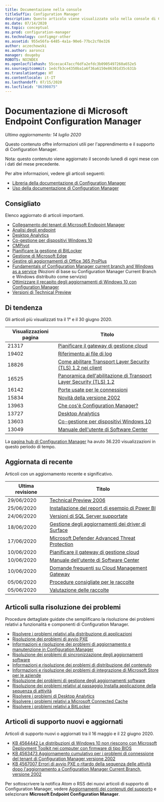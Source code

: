 ```yaml
---
title: Documentazione nella console
titleSuffix: Configuration Manager
description: Questo articolo viene visualizzato solo nella console di Configuration Manager.
ms.date: 07/14/2020
ms.topic: conceptual
ms.prod: configuration-manager
ms.technology: configmgr-other
ms.assetid: 955e56fa-6485-4a1a-90e6-77bc2cf8e326
author: aczechowski
ms.author: aaroncz
manager: dougeby
ROBOTS: NOINDEX
ms.openlocfilehash: 55cecac47accf6dfa2efdc3b0905497260a652e5
ms.sourcegitcommit: 1edcfb3ce4350ba1a6f36a6150e86301d35c631b
ms.translationtype: HT
ms.contentlocale: it-IT
ms.lasthandoff: 07/15/2020
ms.locfileid: "86390875"
---
```

<!-- 
- Feature 1357546
- This page displays in-console, under the Community workspace, Documentation node. 
- Don't use any relative links; must be full https://docs.microsoft.com and language neutral
- Process: https://microsoft.sharepoint.com/teams/ConfigMgr/Documents/ContentPub/Data%20collection%20process%20for%20Feature%201357546%20In-console%20documentation.docx?web=1
-->

# <a name="microsoft-endpoint-configuration-manager-documentation"></a>Documentazione di Microsoft Endpoint Configuration Manager

*Ultimo aggiornamento: 14 luglio 2020*

Questo contenuto offre informazioni utili per l'apprendimento e il supporto di Configuration Manager.

Nota: questo contenuto viene aggiornato il secondo lunedì di ogni mese con i dati del mese precedente.

Per altre informazioni, vedere gli articoli seguenti:

- [Libreria della documentazione di Configuration Manager](https://docs.microsoft.com/mem/configmgr)  
- [Uso della documentazione di Configuration Manager](https://docs.microsoft.com/mem/configmgr/core/understand/use-docs)

## <a name="recommended"></a>Consigliato

Elenco aggiornato di articoli importanti.

- [Collegamento del tenant di Microsoft Endpoint Manager](https://docs.microsoft.com/mem/configmgr/tenant-attach/)
- [Analisi degli endpoint](https://docs.microsoft.com/mem/analytics/)
- [Desktop Analytics](https://docs.microsoft.com/mem/configmgr/desktop-analytics/)
- [Co-gestione per dispositivi Windows 10](https://docs.microsoft.com/mem/configmgr/comanage/)  
- [CMPivot](https://docs.microsoft.com/mem/configmgr/core/servers/manage/cmpivot)  
- [Pianificare la gestione di BitLocker](https://docs.microsoft.com/mem/configmgr/protect/plan-design/bitlocker-management)  
- [Gestione di Microsoft Edge](https://docs.microsoft.com/mem/configmgr/apps/deploy-use/deploy-edge)  
- [Gestire gli aggiornamenti di Office 365 ProPlus](https://docs.microsoft.com/mem/configmgr/sum/deploy-use/manage-office-365-proplus-updates)  
- [Fundamentals of Configuration Manager current branch and Windows as a service](https://docs.microsoft.com/mem/configmgr/core/understand/configuration-manager-and-windows-as-service) (Nozioni di base su Configuration Manager Current Branch e Windows distribuito come servizio)
- [Ottimizzare il recapito degli aggiornamenti di Windows 10 con Configuration Manager](https://docs.microsoft.com/mem/configmgr/sum/deploy-use/optimize-windows-10-update-delivery)
- [Versioni di Technical Preview](https://docs.microsoft.com/mem/configmgr/core/get-started/technical-preview)

## <a name="trending"></a>Di tendenza

Gli articoli più visualizzati tra il 1° e il 30 giugno 2020.

| Visualizzazioni pagina | Titolo |
|------------|-------|
| 21317 | [Pianificare il gateway di gestione cloud](https://docs.microsoft.com/mem/configmgr/core/clients/manage/cmg/plan-cloud-management-gateway) |
| 19402 | [Riferimento ai file di log](https://docs.microsoft.com/mem/configmgr/core/plan-design/hierarchy/log-files) |
| 18826 | [Come abilitare Transport Layer Security (TLS) 1.2 nei client](https://docs.microsoft.com/mem/configmgr/core/plan-design/security/enable-tls-1-2-client) |
| 16525 | [Panoramica dell'abilitazione di Transport Layer Security (TLS) 1.2](https://docs.microsoft.com/mem/configmgr/core/plan-design/security/enable-tls-1-2) |
| 16142 | [Porte usate per le connessioni](https://docs.microsoft.com/mem/configmgr/core/plan-design/hierarchy/ports) |
| 15834 | [Novità della versione 2002](https://docs.microsoft.com/mem/configmgr/core/plan-design/changes/whats-new-in-version-2002) |
| 13963 | [Che cos'è Configuration Manager?](https://docs.microsoft.com/mem/configmgr/core/understand/introduction) |
| 13727 | [Desktop Analytics](https://docs.microsoft.com/mem/configmgr/desktop-analytics/overview) |
| 13603 | [Co-gestione per dispositivi Windows 10](https://docs.microsoft.com/mem/configmgr/comanage/overview) |
| 13049 | [Manuale dell'utente di Software Center](https://docs.microsoft.com/mem/configmgr/core/understand/software-center) |

La [pagina hub di Configuration Manager](https://docs.microsoft.com/mem/configmgr/) ha avuto 36.220 visualizzazioni in questo periodo di tempo.

## <a name="recently-updated"></a>Aggiornata di recente

Articoli con un aggiornamento recente e significativo.

| Ultima revisione | Titolo |
|---------------|-------|
| 29/06/2020 | [Technical Preview 2006](https://docs.microsoft.com/mem/configmgr/core/get-started/2020/technical-preview-2006) |
| 25/06/2020 | [Installazione del report di esempio di Power BI](https://docs.microsoft.com/mem/configmgr/core/servers/manage/powerbi-sample-reports) |
| 24/06/2020 | [Versioni di SQL Server supportate](https://docs.microsoft.com/mem/configmgr/core/plan-design/configs/support-for-sql-server-versions) |
| 18/06/2020 | [Gestione degli aggiornamenti dei driver di Surface](https://docs.microsoft.com/mem/configmgr/sum/deploy-use/surface-drivers) |
| 17/06/2020 | [Microsoft Defender Advanced Threat Protection](https://docs.microsoft.com/mem/configmgr/protect/deploy-use/defender-advanced-threat-protection) |
| 10/06/2020 | [Pianificare il gateway di gestione cloud](https://docs.microsoft.com/mem/configmgr/core/clients/manage/cmg/plan-cloud-management-gateway) |
| 10/06/2020 | [Manuale dell'utente di Software Center](https://docs.microsoft.com/mem/configmgr/core/understand/software-center) |
| 10/06/2020 | [Domande frequenti su Cloud Management Gateway](https://docs.microsoft.com/mem/configmgr/core/clients/manage/cmg/cloud-management-gateway-faq) |
| 05/06/2020 | [Procedure consigliate per le raccolte](https://docs.microsoft.com/mem/configmgr/core/clients/manage/collections/best-practices-for-collections) |
| 05/06/2020 | [Valutazione delle raccolte](https://docs.microsoft.com/mem/configmgr/core/clients/manage/collections/collection-evaluation) |

## <a name="troubleshooting-articles"></a>Articoli sulla risoluzione dei problemi

Procedure dettagliate guidate che semplificano la risoluzione dei problemi relativi a funzionalità e componenti di Configuration Manager.

- [Risolvere i problemi relativi alla distribuzione di applicazioni](https://docs.microsoft.com/mem/configmgr/apps/understand/app-deployment-technical-reference)
- [Risoluzione dei problemi di avvio PXE](https://support.microsoft.com/help/4468612)
- [Informazioni e risoluzione dei problemi di aggiornamento e manutenzione in Configuration Manager](https://support.microsoft.com/help/4490424)
- [Risoluzione dei problemi di sincronizzazione degli aggiornamenti software](https://support.microsoft.com/help/10059)
- [Informazioni e risoluzione dei problemi di distribuzione del contenuto](https://support.microsoft.com/help/4482728)
- [Informazioni e risoluzione dei problemi di integrazione di Microsoft Store per le aziende](https://docs.microsoft.com/mem/configmgr/apps/deploy-use/troubleshoot-microsoft-store-for-business-integration)
- [Risoluzione dei problemi di gestione degli aggiornamenti software](https://support.microsoft.com/help/10680)
- [Risoluzione dei problemi relativi al passaggio Installa applicazione della sequenza di attività](https://support.microsoft.com/help/18408/)
- [Risolvere i problemi di Desktop Analytics](https://docs.microsoft.com/mem/configmgr/desktop-analytics/troubleshooting)
- [Risolvere i problemi relativi a Microsoft Connected Cache](https://docs.microsoft.com/mem/configmgr/core/servers/deploy/configure/troubleshoot-microsoft-connected-cache)
- [Risolvere i problemi relativi a BitLocker](https://docs.microsoft.com/mem/configmgr/protect/tech-ref/bitlocker/troubleshoot)

## <a name="new-and-updated-support-articles"></a>Articoli di supporto nuovi e aggiornati

Articoli di supporto nuovi o aggiornati tra il 16 maggio e il 22 giugno 2020.

- [KB 4564442 Le distribuzioni di Windows 10 non riescono con Microsoft Deployment Toolkit nei computer con firmware di tipo BIOS](https://support.microsoft.com/help/4564442)
- [KB 4563473 Aggiornamento cumulativo per i problemi di connessione del tenant di Configuration Manager versione 2002](https://support.microsoft.com/help/4563473)
- [KB 4567007 Errori di avvio PXE o ritardo della sequenza delle attività dopo l'aggiornamento a Configuration Manager Current Branch, versione 2002](https://support.microsoft.com/help/4567007)

Per sottoscrivere la notifica Atom o RSS dei nuovi articoli di supporto di Configuration Manager, vedere [Aggiornamenti dei contenuti del supporto](https://support.microsoft.com/help/4089498/) e selezionare **Microsoft Endpoint Configuration Manager**.  
